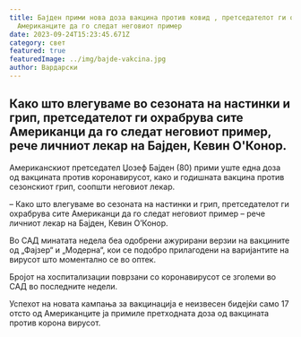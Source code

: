 ```yaml
---
title: Бајден прими нова доза вакцина против ковид , претседателот ги охрабрува
  Американците да го следат неговиот пример
date: 2023-09-24T15:23:45.671Z
category: свет
featured: true
featuredImage: ../img/bajde-vakcina.jpg
author: Вардарски
---
```

<!--StartFragment-->

## Како што влегуваме во сезоната на настинки и грип, претседателот ги охрабрува сите Американци да го следат неговиот пример, рече личниот лекар на Бајден, Кевин О'Конор.



<!--EndFragment--><!--StartFragment-->

Американскиот претседател Џозеф Бајден (80) прими уште една доза од вакцината против коронавирусот, како и годишната вакцина против сезонскиот грип, соопшти неговиот лекар.

– Како што влегуваме во сезоната на настинки и грип, претседателот ги охрабрува сите Американци да го следат неговиот пример – рече личниот лекар на Бајден, Кевин О’Конор.

<!--EndFragment--><!--StartFragment-->

Во САД минатата недела беа одобрени ажурирани верзии на вакцините од „Фајзер“ и „Модерна“, кои се подобро прилагодени на варијантите на вирусот што моментално се во оптек.

Бројот на хоспитализации поврзани со коронавирусот се зголеми во САД во последните недели.

Успехот на новата кампања за вакцинација е неизвесен бидејќи само 17 отсто од Американците ја примиле претходната доза од вакцината против корона вирусот.





<!--EndFragment-->